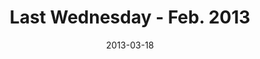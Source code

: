 ---
layout: media
category: media
series: "Last Wednesday"
title: "Last Wednesday - Feb. 2013"
date: 2013-03-18
description: "In Florence, listen to Brian highlight tribal stories from the past 17 years."
video: "https://s3.amazonaws.com/crossroadsvideomessages/022713-lw-florence.mp4"
video-poster: "https://www.crossroads.net/uploadedfiles/lw_0213_florence.jpg"
---